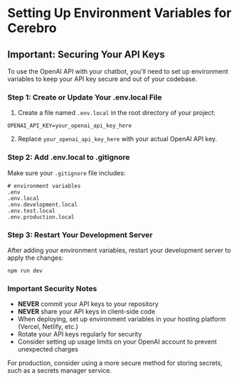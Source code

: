 # Setting Up Environment Variables for Cerebro

## Important: Securing Your API Keys

To use the OpenAI API with your chatbot, you'll need to set up environment variables to keep your API key secure and out of your codebase.

### Step 1: Create or Update Your .env.local File

1. Create a file named `.env.local` in the root directory of your project:

```
OPENAI_API_KEY=your_openai_api_key_here
```

2. Replace `your_openai_api_key_here` with your actual OpenAI API key.

### Step 2: Add .env.local to .gitignore

Make sure your `.gitignore` file includes:

```
# environment variables
.env
.env.local
.env.development.local
.env.test.local
.env.production.local
```

### Step 3: Restart Your Development Server

After adding your environment variables, restart your development server to apply the changes:

```
npm run dev
```

### Important Security Notes

- **NEVER** commit your API keys to your repository
- **NEVER** share your API keys in client-side code
- When deploying, set up environment variables in your hosting platform (Vercel, Netlify, etc.)
- Rotate your API keys regularly for security
- Consider setting up usage limits on your OpenAI account to prevent unexpected charges

For production, consider using a more secure method for storing secrets, such as a secrets manager service.

